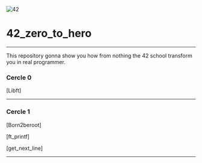 ![42](https://github.com/user-attachments/assets/a7c38090-93a5-4308-bf5f-73dd24c31bcc)

# 42_zero_to_hero

---

This repository gonna show you how from nothing the 42 school transform you in real programmer.

### Cercle 0

[Libft]

---

### Cercle 1

[Born2beroot]

[ft_printf]

[get_next_line]

---
